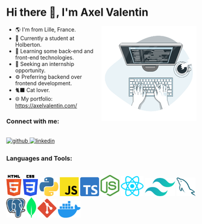 <h1> Hi there 👋, I'm Axel Valentin </h1>
<img width="50%" align="right" src="./assets/img/working.svg">
<div width="100%">
  <div width="50%">

- 🌎 I'm from Lille, France.
- 🔭 Currently a student at Holberton.
- 🌱 Learning some back-end and front-end technologies.
- 🎯 Seeking an internship opportunity.
- ⚙️ Preferring backend over frontend development.
- 🐈‍⬛ Cat lover.
- 🌐 My portfolio: https://axelvalentin.com/

### Connect with me:

<br>
<div>
  <!-- redirect github -->
  <a href="https://github.com/Pixeloceax" target="_blank">
    <img src=https://img.shields.io/badge/github-%2324292e.svg?&style=for-the-badge&logo=github&logoColor=white alt=github style="margin-bottom: 5px;" />
  </a>
  <a href="https://www.linkedin.com/in/axelvalentin/" target="_blank">
    <img src=https://img.shields.io/badge/linkedin-%231E77B5.svg?&style=for-the-badge&logo=linkedin&logoColor=white alt=linkedin style="margin-bottom: 5px;" />
  </a>
 
  <br>
</div>

### Languages and Tools:

<br>

<div>
  <img width="40px" style="margin-right: 10" src="./assets/icons/html.svg">
  <img width="40px" style="margin-right: 10" src="./assets/icons/css.svg">
  <img width="50px" style="margin-right: 10" src="./assets/icons/python.svg">
  <img width="50px" style="margin-right: 10" src="./assets/icons/javascript.svg">
  <img width="50px" style="margin-right: 10" src="./assets/icons/typescript.svg">
  <img width="50px" style="margin-right: 10" src="./assets/icons/nodejs.svg">
  <img width="60px" style="margin-right: 10" src="./assets/icons/react.svg">
  <img width="80px" style="margin-right: 10" src="./assets/icons/tailwindcss.svg">
  <img width="50px" style="margin-right: 10" src="./assets/icons/mysql.svg">
  <img width="50px" style="margin-right: 10" src="./assets/icons/postgresql.svg">
  <img width="25px" style="margin-right: 10" src="./assets/icons/mongodb.svg">
  <img width="50px" style="margin-right: 10" src="./assets/icons/git.svg">
  <img width="60px" style="margin-right: 10" src="./assets/icons/docker.svg">
</div>

 </div>
  
</div>
